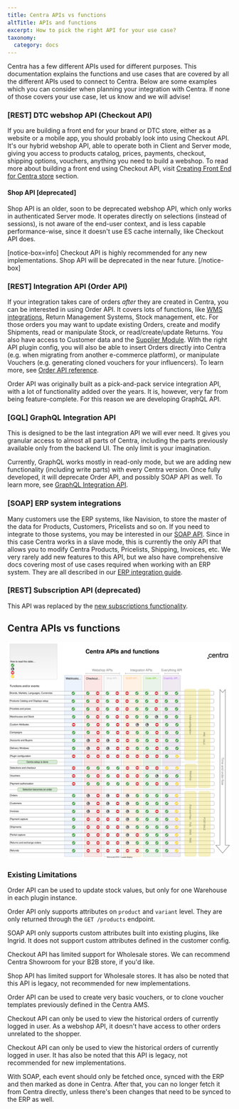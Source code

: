 ```yaml
---
title: Centra APIs vs functions
altTitle: APIs and functions
excerpt: How to pick the right API for your use case?
taxonomy:
  category: docs
---
```



Centra has a few different APIs used for different purposes. This documentation explains the functions and use cases that are covered by all the different APIs used to connect to Centra. Below are some examples which you can consider when planning your integration with Centra. If none of those covers your use case, let us know and we will advise!

### [REST] DTC webshop API (Checkout API)

If you are building a front end for your brand or DTC store, either as a website or a mobile app, you should probably look into using Checkout API. It's our hybrid webshop API, able to operate both in Client and Server mode, giving you access to products catalog, prices, payments, checkout, shipping options, vouchers, anything you need to build a webshop. To read more about building a front end using Checkout API, visit [Creating Front End for Centra store](/fe-development) section.

#### Shop API [deprecated]

Shop API is an older, soon to be deprecated webshop API, which only works in authenticated Server mode. It operates directly on selections (instead of sessions), is not aware of the end-user context, and is less capable performance-wise, since it doesn't use ES cache internally, like Checkout API does.

[notice-box=info]
Checkout API is highly recommended for any new implementations. Shop API will be deprecated in the near future.
[/notice-box]

### [REST] Integration API (Order API)

If your integration takes care of orders *after* they are created in Centra, you can be interested in using Order API. It covers lots of functions, like [WMS integrations](/guides/wms-integration), Return Management Systems, Stock management, etc. For those orders you may want to update existing Orders, create and modify Shipments, read or manipulate Stock, or read/create/update Returns. You also have access to Customer data and the [Supplier Module](https://support.centra.com/centra-sections/modules/supplier-module). With the right API plugin config, you will also be able to insert Orders directly into Centra (e.g. when migrating from another e-commerce platform), or manipulate Vouchers (e.g. generating cloned vouchers for your influencers). To learn more, see [Order API reference](/api-references/order-api).

Order API was originally built as a pick-and-pack service integration API, with a lot of functionality added over the years. It is, however, very far from being feature-complete. For this reason we are developing GraphQL API.

### [GQL] GraphQL Integration API

This is designed to be the last integration API we will ever need. It gives you granular access to almost all parts of Centra, including the parts previously available only from the backend UI. The only limit is your imagination.

Currently, GraphQL works mostly in read-only mode, but we are adding new functionality (including write parts) with every Centra version. Once fully developed, it will deprecate Order API, and possibly SOAP API as well. To learn more, see [GraphQL Integration API](/api-references/graphql-integration-api).

### [SOAP] ERP system integrations

Many customers use the ERP systems, like Navision, to store the master of the data for Products, Customers, Pricelists and so on. If you need to integrate to those systems, you may be interested in our [SOAP API](/api-references/soap-integration-api). Since in this case Centra works in a slave mode, this is currently the only API that allows you to modify Centra Products, Pricelists, Shipping, Invoices, etc. We very rarely add new features to this API, but we also have comprehensive docs covering most of use cases required when working with an ERP system. They are all described in our [ERP integration guide](/guides/erp-integration).

### [REST] Subscription API (deprecated)

This API was replaced by the [new subscriptions functionality](/fe-development/subscriptions).

## Centra APIs vs functions

![Centra APIs vs functions](APIs.svg)

### Existing Limitations

<a id="LimitOrderWriteStock"></a>
Order API can be used to update stock values, but only for one Warehouse in each plugin instance.

<a id="LimitOrderReadAttributes"></a>
Order API only supports attributes on `product` and `variant` level. They are only returned through the `GET /products` endpoint.

<a id="LimitSoapWriteAttributes"></a>
SOAP API only supports custom attributes built into existing plugins, like Ingrid. It does not support custom attributes defined in the customer config.

<a id="LimitCheckoutB2B"></a>
Checkout API has limited support for Wholesale stores. We can recommend Centra Showroom for your B2B store, if you'd like.

<a id="LimitShopB2B"></a>
Shop API has limited support for Wholesale stores. It has also be noted that this API is legacy, not recommended for new implementations.

<a id="LimitOrderWriteVouchers"></a>
Order API can be used to create very basic vouchers, or to clone voucher templates previously defined in the Centra AMS.

<a id="LimitCheckoutReadOrders"></a>
Checkout API can only be used to view the historical orders of currently logged in user. As a webshop API, it doesn't have access to other orders unrelated to the shopper.

<a id="LimitShopReadOrders"></a>
Checkout API can only be used to view the historical orders of currently logged in user. It has also be noted that this API is legacy, not recommended for new implementations.

<a id="LimitSoapReadAll"></a>
With SOAP, each event should only be fetched once, synced with the ERP and then marked as done in Centra. After that, you can no longer fetch it from Centra directly, unless there's been changes that need to be synced to the ERP as well.
